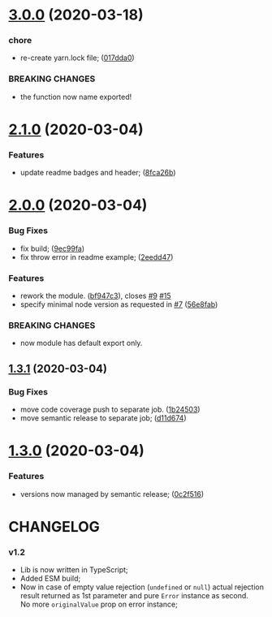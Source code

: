 # [3.0.0](https://github.com/xobotyi/await-of/compare/v2.1.0...v3.0.0) (2020-03-18)


### chore

* re-create yarn.lock file; ([017dda0](https://github.com/xobotyi/await-of/commit/017dda006868b5b020387246f158a14deb7a954a))


### BREAKING CHANGES

* the function now name exported!

# [2.1.0](https://github.com/xobotyi/await-of/compare/v2.0.0...v2.1.0) (2020-03-04)


### Features

* update readme badges and header; ([8fca26b](https://github.com/xobotyi/await-of/commit/8fca26bc528c32138b26f674ba0ace7f74556250))

# [2.0.0](https://github.com/xobotyi/await-of/compare/v1.3.1...v2.0.0) (2020-03-04)


### Bug Fixes

* fix build; ([9ec99fa](https://github.com/xobotyi/await-of/commit/9ec99fa505dbd65d0a91b9186f26d716d067eb52))
* fix throw error in readme example; ([2eedd47](https://github.com/xobotyi/await-of/commit/2eedd4753043aea78bdebcf9f66edb8e590e33c3))


### Features

* rework the module. ([bf947c3](https://github.com/xobotyi/await-of/commit/bf947c38485fa0a3e773cfeda1515bd535cef2a5)), closes [#9](https://github.com/xobotyi/await-of/issues/9) [#15](https://github.com/xobotyi/await-of/issues/15)
* specify minimal node version as requested in [#7](https://github.com/xobotyi/await-of/issues/7) ([56e8fab](https://github.com/xobotyi/await-of/commit/56e8fab3cb0b30aef9fe1d41ac58e65a705c7c88))


### BREAKING CHANGES

* now module has default export only.

## [1.3.1](https://github.com/xobotyi/await-of/compare/v1.3.0...v1.3.1) (2020-03-04)


### Bug Fixes

* move code coverage push to separate job. ([1b24503](https://github.com/xobotyi/await-of/commit/1b24503810e0b65bcc70d397c7be0bbff4a00793))
* move semantic release to separate job; ([d11d674](https://github.com/xobotyi/await-of/commit/d11d674879de88952e3ceda28a91d14b74c50d66))

# [1.3.0](https://github.com/xobotyi/await-of/compare/v1.2.0...v1.3.0) (2020-03-04)


### Features

* versions now managed by semantic release; ([0c2f516](https://github.com/xobotyi/await-of/commit/0c2f516fd69eff9d592e0143e10b191b7dc5b6a3))

# CHANGELOG

### v1.2

- Lib is now written in TypeScript;
- Added ESM build;
- Now in case of empty value rejection (`undefined` or `null`) actual rejection result returned as 1st parameter and pure `Error` instance as second.  
  No more `originalValue` prop on error instance;
